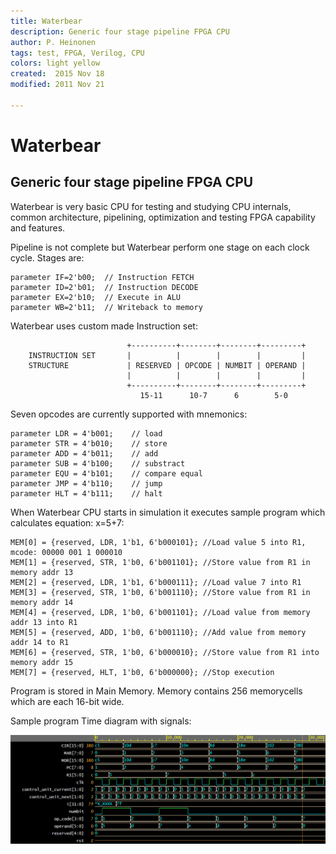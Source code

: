 ```yaml
---
title: Waterbear
description: Generic four stage pipeline FPGA CPU
author: P. Heinonen
tags: test, FPGA, Verilog, CPU
colors: light yellow
created:  2015 Nov 18
modified: 2011 Nov 21

---
```


Waterbear
=========

## Generic four stage pipeline FPGA CPU

Waterbear is very basic CPU for testing and studying CPU internals, common 
architecture, pipelining, optimization and testing FPGA capability and features.

Pipeline is not complete but Waterbear perform one stage on each clock cycle. Stages are:

    parameter IF=2'b00;  // Instruction FETCH
    parameter ID=2'b01;  // Instruction DECODE
    parameter EX=2'b10;  // Execute in ALU
    parameter WB=2'b11;  // Writeback to memory
  
  

Waterbear uses custom made Instruction set:

                              +----------+--------+--------+---------+
        INSTRUCTION SET       |          |        |        |         |
        STRUCTURE             | RESERVED | OPCODE | NUMBIT | OPERAND |
                              |          |        |        |         |
                              +----------+--------+--------+---------+
                                 15-11      10-7      6        5-0  


Seven opcodes are currently supported with mnemonics:

    parameter LDR = 4'b001;    // load
    parameter STR = 4'b010;    // store
    parameter ADD = 4'b011;    // add
    parameter SUB = 4'b100;    // substract
    parameter EQU = 4'b101;    // compare equal
    parameter JMP = 4'b110;    // jump
    parameter HLT = 4'b111;    // halt


When Waterbear CPU starts in simulation it executes sample program which calculates equation: x=5+7:

    MEM[0] = {reserved, LDR, 1'b1, 6'b000101}; //Load value 5 into R1, mcode: 00000 001 1 000010
    MEM[1] = {reserved, STR, 1'b0, 6'b001101}; //Store value from R1 in memory addr 13
    MEM[2] = {reserved, LDR, 1'b1, 6'b000111}; //Load value 7 into R1
    MEM[3] = {reserved, STR, 1'b0, 6'b001110}; //Store value from R1 in memory addr 14
    MEM[4] = {reserved, LDR, 1'b0, 6'b001101}; //Load value from memory addr 13 into R1
    MEM[5] = {reserved, ADD, 1'b0, 6'b001110}; //Add value from memory addr 14 to R1
    MEM[6] = {reserved, STR, 1'b0, 6'b000010}; //Store value from R1 into memory addr 15
    MEM[7] = {reserved, HLT, 1'b0, 6'b000000}; //Stop execution

Program is stored in Main Memory. Memory contains 256 memorycells which are each 16-bit wide.

Sample program Time diagram with signals:

[![Timeline](https://raw.githubusercontent.com/Miltonhill/WaterbearCPU/master/tests/cpu.png)](#features)




